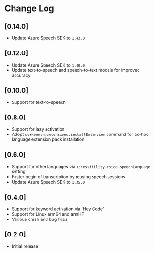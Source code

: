 # Change Log

## [0.14.0]

- Update Azure Speech SDK to `1.43.0`

## [0.12.0]

- Update Azure Speech SDK to `1.40.0`
- Update text-to-speech and speech-to-text models for improved accuracy

## [0.10.0]

- Support for text-to-speech

## [0.8.0]

- Support for lazy activation
- Adopt `workbench.extensions.installExtension` command for ad-hoc language extension pack installation

## [0.6.0]

- Support for other languages via `accessibility.voice.speechLanguage` setting
- Faster begin of transcription by reusing speech sessions
- Update Azure Speech SDK to `1.35.0`

## [0.4.0]

- Support for keyword activation via 'Hey Code'
- Support for Linux arm64 and armHF
- Various crash and bug fixes

## [0.2.0]

- Initial release
